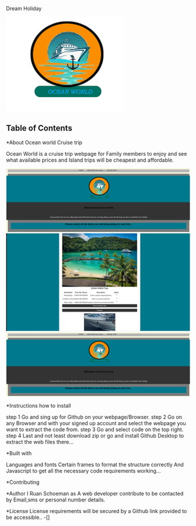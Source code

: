 Dream Holiday

![Ocean World](/logo/LOGO%201.png)

## Table of Contents

*About Ocean world Cruise trip

Ocean World is a cruise trip webpage for Family members to enjoy and see what available prices and Island trips will be cheapest and affordable.
 
![screenshots](/screenshots/Screenshot%20(236).png)
![screenshots](/screenshots/Screenshot%20(234).png)
![screenshots](/screenshots/Screenshot%20(236).png)

*Instructions how to install

step 1  Go and sing up for Github on your webpage/Browser.
step 2  Go on any Browser and with your signed up account and select the webpage you want to extract the code from.
step 3 Go and select code on the top right.
step 4 Last and not least download zip or go and install Github Desktop to extract the web files there...

*Built with

Languages and fonts
Certain frames to format the structure correctly
And Javascript to get all the necessary code requirements working...

*Contributing


*Author
I Ruan Schoeman as A web developer contribute to be contacted by Email,sms or personal number details.

*License 
License requirements will be secured by a Github link provided to be accessible..
-[]